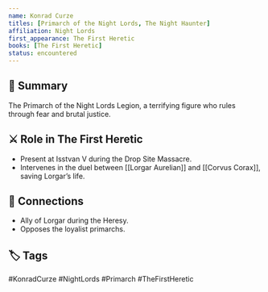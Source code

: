 ```yaml
---
name: Konrad Curze
titles: [Primarch of the Night Lords, The Night Haunter]
affiliation: Night Lords
first_appearance: The First Heretic
books: [The First Heretic]
status: encountered
---
```


## 🧠 Summary
The Primarch of the Night Lords Legion, a terrifying figure who rules through fear and brutal justice.

## ⚔️ Role in The First Heretic
- Present at Isstvan V during the Drop Site Massacre.
- Intervenes in the duel between [[Lorgar Aurelian]] and [[Corvus Corax]], saving Lorgar’s life.

## 🔗 Connections
- Ally of Lorgar during the Heresy.
- Opposes the loyalist primarchs.

## 🏷︎ Tags
#KonradCurze #NightLords #Primarch #TheFirstHeretic